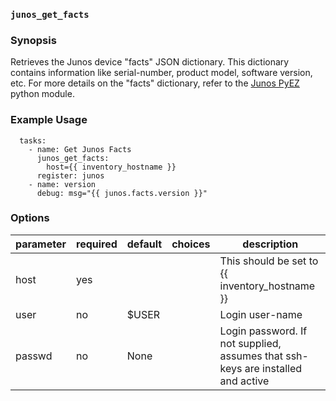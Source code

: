 ### `junos_get_facts`

### Synopsis

Retrieves the Junos device "facts" JSON dictionary.  This dictionary contains information like serial-number, product model, software version, etc.  For more details on the "facts" dictionary, refer to the [Junos PyEZ](https://github.com/Juniper/py-junos-eznc) python module.

### Example Usage

````
  tasks:
    - name: Get Junos Facts
      junos_get_facts:
        host={{ inventory_hostname }}
      register: junos
    - name: version
      debug: msg="{{ junos.facts.version }}"
````

### Options

| parameter 	| required 	| default 	| choices 	| description                                                                      	|
|-----------	|----------	|---------	|---------	|----------------------------------------------------------------------------------	|
| host      	| yes      	|         	|         	| This should be set to {{ inventory_hostname }}                                   	|
| user      	| no       	| $USER   	|         	| Login user-name                                                                  	|
| passwd    	| no       	| None    	|         	| Login password.  If not supplied, assumes that ssh-keys are installed and active 	|
